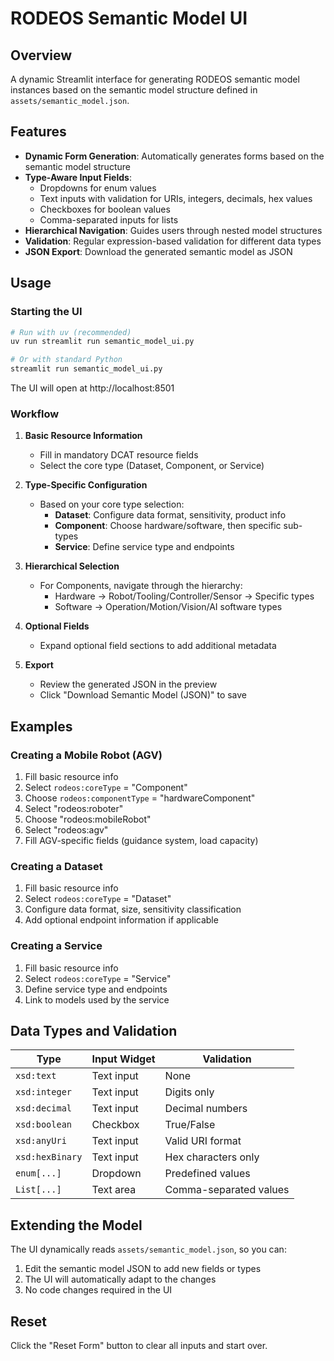 # RODEOS Semantic Model UI

## Overview
A dynamic Streamlit interface for generating RODEOS semantic model instances based on the semantic model structure defined in `assets/semantic_model.json`.

## Features
- **Dynamic Form Generation**: Automatically generates forms based on the semantic model structure
- **Type-Aware Input Fields**:
  - Dropdowns for enum values
  - Text inputs with validation for URIs, integers, decimals, hex values
  - Checkboxes for boolean values
  - Comma-separated inputs for lists
- **Hierarchical Navigation**: Guides users through nested model structures
- **Validation**: Regular expression-based validation for different data types
- **JSON Export**: Download the generated semantic model as JSON

## Usage

### Starting the UI
```bash
# Run with uv (recommended)
uv run streamlit run semantic_model_ui.py

# Or with standard Python
streamlit run semantic_model_ui.py
```

The UI will open at http://localhost:8501

### Workflow

1. **Basic Resource Information**
   - Fill in mandatory DCAT resource fields
   - Select the core type (Dataset, Component, or Service)

2. **Type-Specific Configuration**
   - Based on your core type selection:
     - **Dataset**: Configure data format, sensitivity, product info
     - **Component**: Choose hardware/software, then specific sub-types
     - **Service**: Define service type and endpoints

3. **Hierarchical Selection**
   - For Components, navigate through the hierarchy:
     - Hardware → Robot/Tooling/Controller/Sensor → Specific types
     - Software → Operation/Motion/Vision/AI software types

4. **Optional Fields**
   - Expand optional field sections to add additional metadata

5. **Export**
   - Review the generated JSON in the preview
   - Click "Download Semantic Model (JSON)" to save

## Examples

### Creating a Mobile Robot (AGV)
1. Fill basic resource info
2. Select `rodeos:coreType` = "Component"
3. Choose `rodeos:componentType` = "hardwareComponent"
4. Select "rodeos:roboter"
5. Choose "rodeos:mobileRobot"
6. Select "rodeos:agv"
7. Fill AGV-specific fields (guidance system, load capacity)

### Creating a Dataset
1. Fill basic resource info
2. Select `rodeos:coreType` = "Dataset"
3. Configure data format, size, sensitivity classification
4. Add optional endpoint information if applicable

### Creating a Service
1. Fill basic resource info
2. Select `rodeos:coreType` = "Service"
3. Define service type and endpoints
4. Link to models used by the service

## Data Types and Validation

| Type | Input Widget | Validation |
|------|-------------|------------|
| `xsd:text` | Text input | None |
| `xsd:integer` | Text input | Digits only |
| `xsd:decimal` | Text input | Decimal numbers |
| `xsd:boolean` | Checkbox | True/False |
| `xsd:anyUri` | Text input | Valid URI format |
| `xsd:hexBinary` | Text input | Hex characters only |
| `enum[...]` | Dropdown | Predefined values |
| `List[...]` | Text area | Comma-separated values |

## Extending the Model

The UI dynamically reads `assets/semantic_model.json`, so you can:
1. Edit the semantic model JSON to add new fields or types
2. The UI will automatically adapt to the changes
3. No code changes required in the UI

## Reset

Click the "Reset Form" button to clear all inputs and start over.